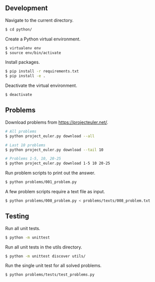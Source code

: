 ## Development

Navigate to the current directory.
```bash
$ cd python/
```

Create a Python virtual environment.
```bash
$ virtualenv env
$ source env/bin/activate
```

Install packages.
```bash
$ pip install -r requirements.txt
$ pip install -e .
```

Deactivate the virtual environment.
```bash
$ deactivate
```


## Problems

Download problems from https://projecteuler.net/.
```bash
# All problems
$ python project_euler.py download --all

# Last 10 problems
$ python project_euler.py download --tail 10

# Problems 1-5, 10, 20-25
$ python project_euler.py download 1-5 10 20-25
```

Run problem scripts to print out the answer.
```bash
$ python problems/001_problem.py
```

A few problem scripts require a text file as input.
```bash
$ python problems/008_problem.py < problems/texts/008_problem.txt
```


## Testing

Run all unit tests.
```bash
$ python -m unittest
```

Run all unit tests in the utils directory.
```bash
$ python -m unittest discover utils/
```

Run the single unit test for all solved problems.
```bash
$ python problems/tests/test_problems.py
```
